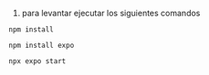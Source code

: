  1. para levantar ejecutar los siguientes comandos

 ```
 npm install
 ```

 ```
npm install expo
 ```

 ```
npx expo start
 ```
